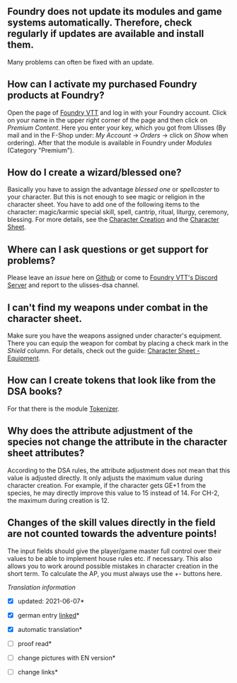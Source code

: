 ## Foundry does not update its modules and game systems automatically. Therefore, check regularly if updates are available and install them.
Many problems can often be fixed with an update.

## How can I activate my purchased Foundry products at Foundry?
Open the page of [Foundry VTT](https://foundryvtt.com/) and log in with your Foundry account. Click on your name in the upper right corner of the page and then click on 
*Premium Content*. Here you enter your key, which you got from Ulisses (By mail and in the F-Shop under: *My Account* -> *Orders* -> click on *Show* when ordering). After that the module is available in Foundry under *Modules* (Category "Premium").

## How do I create a wizard/blessed one?
Basically you have to assign the advantage *blessed one* or *spellcaster* to your character. But this is not enough to see magic or religion in the character sheet. You have to add one of the following items to the character: magic/karmic special skill, spell, cantrip, ritual, liturgy, ceremony, blessing.
For more details, see the [Character Creation](https://github.com/Plushtoast/dsa5-foundryVTT/wiki/de-Charaktererstellung) and the [Character Sheet](https://github.com/Plushtoast/dsa5-foundryVTT/wiki/de-Charakterbogen). 

## Where can I ask questions or get support for problems?
Please leave an *issue* here on [Github](https://github.com/Plushtoast/dsa5-foundryVTT/issues) or come to [Foundry VTT's Discord Server](https://discord.gg/foundryvtt) and report to the ulisses-dsa channel. 

## I can't find my weapons under combat in the character sheet.
Make sure you have the weapons assigned under character's equipment. There you can equip the weapon for combat by placing a check mark in the *Shield* column. For details, check out the guide: [Character Sheet - Equipment](https://github.com/Plushtoast/dsa5-foundryVTT/wiki/de-Charakterbogen#5-ausr%C3%BCstung).  

## How can I create tokens that look like from the DSA books?
For that there is the module [Tokenizer](https://github.com/Plushtoast/dsa5-foundryVTT/wiki/de-Module#tokenizer).

## Why does the attribute adjustment of the species not change the attribute in the character sheet attributes?
According to the DSA rules, the attribute adjustment does not mean that this value is adjusted directly. It only adjusts the maximum value during character creation.
For example, if the character gets GE+1 from the species, he may directly improve this value to 15 instead of 14. For CH-2, the maximum during creation is 12.

## Changes of the skill values directly in the field are not counted towards the adventure points!
The input fields should give the player/game master full control over their values to be able to implement house rules etc. if necessary. This also allows you to work around possible mistakes in character creation in the short term. To calculate the AP, you must always use the +- buttons here.


*Translation information*  
*[x] updated: 2021-06-07*  
*[x] german entry [linked](de/de-FAQ.md)*  
*[x] automatic translation*  
*[ ] proof read*  
*[ ] change pictures with EN version*
*[ ] change links*  

